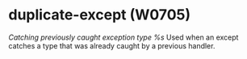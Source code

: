 # duplicate-except (W0705)
*Catching previously caught exception type %s* Used when an except
catches a type that was already caught by a previous handler.
